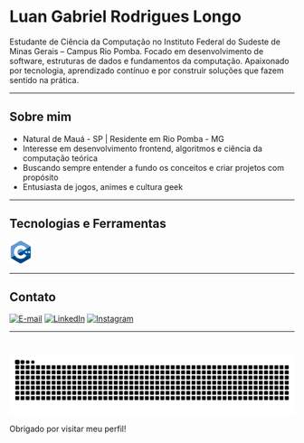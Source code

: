 # Luan Gabriel Rodrigues Longo

Estudante de Ciência da Computação no Instituto Federal do Sudeste de Minas Gerais – Campus Rio Pomba. Focado em desenvolvimento de software, estruturas de dados e fundamentos da computação. Apaixonado por tecnologia, aprendizado contínuo e por construir soluções que fazem sentido na prática.

---

## Sobre mim

- Natural de Mauá - SP | Residente em Rio Pomba - MG  
- Interesse em desenvolvimento frontend, algoritmos e ciência da computação teórica  
- Buscando sempre entender a fundo os conceitos e criar projetos com propósito  
- Entusiasta de jogos, animes e cultura geek

---

## Tecnologias e Ferramentas

<img src="https://raw.githubusercontent.com/devicons/devicon/master/icons/cplusplus/cplusplus-original.svg" alt="C++" width="40" height="40"/>

---

## Contato

[![E-mail](https://img.shields.io/badge/Email-000?style=for-the-badge&logo=microsoft-outlook&logoColor=FF00F6)](mailto:lrodriges2407@gmail.com)
[![LinkedIn](https://img.shields.io/badge/LinkedIn-000?style=for-the-badge&logo=linkedin&logoColor=FF00F6)](https://www.linkedin.com/in/lrodriguesrl)
[![Instagram](https://img.shields.io/badge/Instagram-000?style=for-the-badge&logo=instagram&logoColor=FF00F6)](https://www.instagram.com/l.rodriguess11)

---
#

<picture align="center">
  <source media="(prefers-color-scheme: dark)" srcset="https://raw.githubusercontent.com/LuanRodrigues11/LuanRodrigues11/output/github-contribution-grid-snake-dark.svg">
  <source media="(prefers-color-scheme: light)" srcset="https://raw.githubusercontent.com/LuanRodrigues11/LuanRodrigues11/output/github-contribution-grid-snake-dark.svg">
  <img align="center" alt="github contribution grid snake animation" src="https://raw.githubusercontent.com/LuanRodrigues11/LuanRodrigues11/output/github-contribution-grid-snake.svg">
</picture>

Obrigado por visitar meu perfil!
